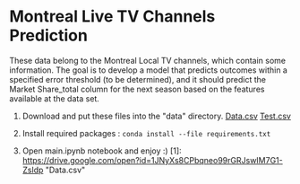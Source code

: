 # Montreal Live TV Channels Prediction
These data belong to the Montreal Local TV channels, which contain some information. The goal is to develop a model that predicts outcomes within a specified error threshold (to be determined), and it should predict the Market Share_total column for the next season based on the features available at the data set.

1. Download and put these files into the "data" directory.
[Data.csv](https://drive.google.com/open?id=1JNyXs8CPbqneo99rGRJswIM7G1-Zsldp "Data.csv")
[Test.csv](https://drive.google.com/open?id=1C1eDzYSWy5vyhD--4Dn8tS_ev-wpUrOp "Test.csv")

2. Install required packages : `conda install --file requirements.txt`

3. Open main.ipynb notebook and enjoy :)
[1]: https://drive.google.com/open?id=1JNyXs8CPbqneo99rGRJswIM7G1-Zsldp "Data.csv"
